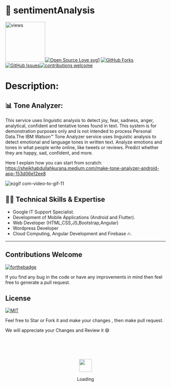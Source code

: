 # 🔭 sentimentAnalysis



<a href="https://github.com/Abdullah-Sheikh"><img alt="views" title="Github views" src="https://komarev.com/ghpvc/?username=Abdullah-Sheikh&style=flat-square" width="125"/></a>[![Open Source Love svg1](https://badges.frapsoft.com/os/v1/open-source.svg?v=103)](#) [![GitHub Forks](https://img.shields.io/github/forks/Abdullah-Sheikh/sentimentAnalysis.svg?style=social&label=Fork&maxAge=2592000)](https://www.github.com/Abdullah/sentimentAnalysis/fork)[![GitHub Issues](https://img.shields.io/github/issues/Abdullah-Sheikh/sentimentAnalysis.svg?style=flat&label=Issues&maxAge=2592000)](https://www.github.com/Abdullah-Sheikh/sentimentAnalysis/issues)[![contributions welcome](https://img.shields.io/badge/contributions-welcome-brightgreen.svg?style=flat&label=Contributions&colorA=red&colorB=black	)](#)



# Description:


## 📊 Tone Analyzer:

This service uses linguistic analysis to detect joy, fear, sadness, anger, analytical, confident and tentative tones found in text.
This system is for demonstration purposes only and is not intended to process Personal Data.The IBM Watson™ Tone Analyzer service uses linguistic analysis to detect emotional and language tones in written text.
  Analyze emotions and tones in what people write online, like tweets or reviews. Predict whether they are happy, sad, confident, and more.
  
  Here I explain how you can start from scratch: https://sheikhabdullahkurana.medium.com/make-tone-analyzer-android-app-153d06e12ee8
  
  
 


![ezgif com-video-to-gif-11](https://user-images.githubusercontent.com/62107887/121067083-0f69e080-c7e4-11eb-8495-d7da6fe63fa9.gif)


</div>










## 👨‍💻 Technical Skills & Expertise
- Google IT Support Specialist.
- Development of  Mobile Applications (Android and Flutter).
- Web Developer (HTML,CSS,JS,Bootstrap,Angular)
- Wordpress Developer
- Cloud Computing, Angular Development and Firebase 🔥.

<hr>

## Contributions Welcome
[![forthebadge](https://forthebadge.com/images/badges/built-with-love.svg)](#)

If you find any bug in the code or have any improvements in mind then feel free to generate a pull request.


## License
[![MIT](https://img.shields.io/cocoapods/l/AFNetworking.svg?style=style&label=License&maxAge=2592000)](../master/LICENSE)            
	      


Feel free to Star or Fork it and make your changes , then make pull request.

We will appreciate your Changes and Review it 😄

<div align="center">
	<br>
	<br>
	<br>
	<br>
	<img src="https://enterprise.github.com/assets/spinners/octocat-spinner-128-26a44333917854c6794d55eac947b1277fced54f1f60c5df5d93431db8753bc5.gif" width="40" height="40">
	<p>Loading</p>
	<br>
	<br>
	<br>
	<br>
</div>
